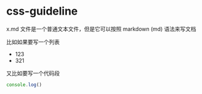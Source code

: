 # css-guideline

x.md 文件是一个普通文本文件，但是它可以按照 markdown (md) 语法来写文档

比如如果要写一个列表

- 123
- 321

又比如要写一个代码段

```javascript
console.log()
```
